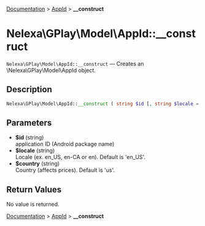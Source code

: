 [Documentation](../../README.md) > [AppId](README.md) > **__construct**

# Nelexa\GPlay\Model\AppId::__construct
`Nelexa\GPlay\Model\AppId::__construct` — Creates an \Nelexa\GPlay\Model\AppId object.

## Description
```php
Nelexa\GPlay\Model\AppId::__construct ( string $id [, string $locale = "en_US" ] [, string $country = "us" ] )
```

## Parameters
* **$id** (string)  
application ID (Android package name)
* **$locale** (string)  
Locale (ex. en_US, en-CA or en). Default is 'en_US'.
* **$country** (string)  
Country (affects prices). Default is 'us'.

## Return Values
No value is returned.

[Documentation](../../README.md) > [AppId](README.md) > **__construct**
